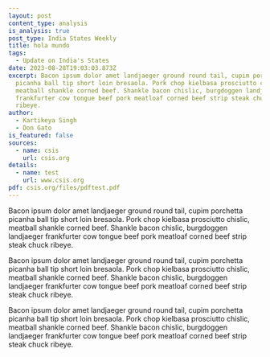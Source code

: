 ```yaml
---
layout: post
content_type: analysis
is_analysis: true
post_type: India States Weekly
title: hola mundo
tags:
  - Update on India's States
date: 2023-08-28T19:03:03.873Z
excerpt: Bacon ipsum dolor amet landjaeger ground round tail, cupim porchetta
  picanha ball tip short loin bresaola. Pork chop kielbasa prosciutto chislic,
  meatball shankle corned beef. Shankle bacon chislic, burgdoggen landjaeger
  frankfurter cow tongue beef pork meatloaf corned beef strip steak chuck
  ribeye.
author:
  - Kartikeya Singh
  - Don Gato
is_featured: false
sources:
  - name: csis
    url: csis.org
details:
  - name: test
    url: www.csis.org
pdf: csis.org/files/pdftest.pdf
---
```

Bacon ipsum dolor amet landjaeger ground round tail, cupim porchetta picanha ball tip short loin bresaola. Pork chop kielbasa prosciutto chislic, meatball shankle corned beef. Shankle bacon chislic, burgdoggen landjaeger frankfurter cow tongue beef pork meatloaf corned beef strip steak chuck ribeye.

Bacon ipsum dolor amet landjaeger ground round tail, cupim porchetta picanha ball tip short loin bresaola. Pork chop kielbasa prosciutto chislic, meatball shankle corned beef. Shankle bacon chislic, burgdoggen landjaeger frankfurter cow tongue beef pork meatloaf corned beef strip steak chuck ribeye.

Bacon ipsum dolor amet landjaeger ground round tail, cupim porchetta picanha ball tip short loin bresaola. Pork chop kielbasa prosciutto chislic, meatball shankle corned beef. Shankle bacon chislic, burgdoggen landjaeger frankfurter cow tongue beef pork meatloaf corned beef strip steak chuck ribeye.